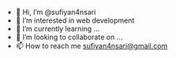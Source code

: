 - 👋 Hi, I’m @sufiyan4nsari
- 👀 I’m interested in web development
- 🌱 I’m currently learning ...
- 💞️ I’m looking to collaborate on ...
- 📫 How to reach me sufiyan4nsari@gmail.com

<!---
sufiyan4nsari/sufiyan4nsari is a ✨ special ✨ repository because its `README.md` (this file) appears on your GitHub profile.
You can click the Preview link to take a look at your changes.
--->
